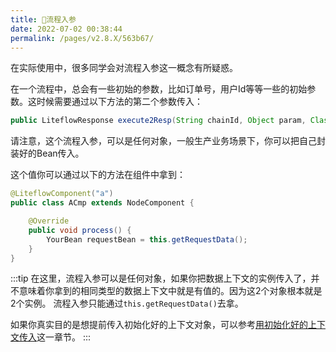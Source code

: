 ```yaml
---
title: 🎢流程入参
date: 2022-07-02 00:38:44
permalink: /pages/v2.8.X/563b67/
---
```


在实际使用中，很多同学会对流程入参这一概念有所疑惑。

在一个流程中，总会有一些初始的参数，比如订单号，用户Id等等一些的初始参数。这时候需要通过以下方法的第二个参数传入：

```java
public LiteflowResponse execute2Resp(String chainId, Object param, Class<?>... contextBeanClazzArray)
```

请注意，这个流程入参，可以是任何对象，一般生产业务场景下，你可以把自己封装好的Bean传入。

这个值你可以通过以下的方法在组件中拿到：

```java
@LiteflowComponent("a")
public class ACmp extends NodeComponent {

	@Override
	public void process() {
		YourBean requestBean = this.getRequestData();
	}
}
```

:::tip
在这里，流程入参可以是任何对象，如果你把数据上下文的实例传入了，并不意味着你拿到的相同类型的数据上下文中就是有值的。因为这2个对象根本就是2个实例。
流程入参只能通过`this.getRequestData()`去拿。

如果你真实目的是想提前传入初始化好的上下文对象，可以参考[用初始化好的上下文传入](/pages/v2.8.X/f05ed6/)这一章节。
:::